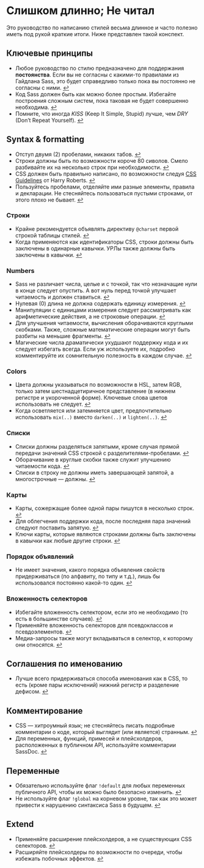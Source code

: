 
# Слишком длинно; Не читал

Это руководство по написанию стилей весьма длинное и часто полезно иметь под рукой краткие итоги. Ниже представлен такой конспект.

## Ключевые принципы

* Любое руководство по стилю предназначено для поддержания **постоянства**. Если вы не согласны с какими-то правилами из Гайдлана Sass, это будет справедливо только пока вы постоянно не согласны с ними. [↩](#section-5)
* Код Sass должен быть как можно более простым. Избегайте построения сложным систем, пока таковая не будет совершенно необходима. [↩](#section-7)
* Помните, что иногда *KISS* (Keep It Simple, Stupid) лучше, чем *DRY* (Don’t Repeat Yourself). [↩](#section-7)

## Syntax & formatting

* Отступ двумя (2) пробелами, никаких табов. [↩](#section-9)
* Строки должны быть по возможности короче 80 сиволов. Смело разбивайте их на несколько строк при необходимости. [↩](#section-9)
* CSS должен быть правильно написано, по возможности следуя [CSS Guidelines](https://cssguidelin.es) от Harry Roberts. [↩](#section-9)
* Пользуйтесь пробелами, отделяйте ими разные элементы, правила и декларации. Не стесняйтесь пользоваться пустыми строками, от этого плохо не бывает. [↩](#section-9)

### Строки

* Крайне рекомендуется объявлять директиву `@charset` первой строкой таблицы стилей. [↩](#section-11)
* Когда применяются как идентификаторы CSS, строки должны быть заключены в одинарные кавычки. УРЛы также должны быть заключены в кавычки. [↩](#css)

### Numbers

* Sass не различает числа, целые и с точкой, так что незначащие нули в конце следует опустить. А вот нуль перед точкой улучшает читаемость и должен ставиться. [↩](#section-16)
* Нулевая (0) длина не должна содержать единицу измерения. [↩](#section-17)
* Манипуляции с единицами измерения следует рассматривать как арифметические действия, а не строковые операции. [↩](#section-17)
* Для улучшения читаемости, вычисления оборачиваются круглыми скобками. Также, сложные математические операции могут быть разбиты на меньшие фрагменты. [↩](#section-18)
* Магические числа драматически ухудшают поддержку кода и их следует избегать всегда. Если уж используете их, подробно комментируйте их сомнительную полезность в каждом случае. [↩](#section-19)

### Colors

* Цвета должны указываться по возможности в HSL, затем RGB, только затем шестнадцетиричное представление (в нижнем регистре и укороченной форме). Ключевые слова цветов использовать не следует. [↩](#section-21)
* Когда осветляется или затемняется цвет, предпочтительно использовать `mix(..)` вместо `darken(..)` и `lighten(..)`. [↩](#section-23)

### Списки

* Списки должны разделяться запятыми, кроме случая прямой передачи значений CSS строкой с разделителями-пробелами. [↩](#section-24)
* Оборачивание в круглые скобки также служит улучшению читаемости кода. [↩](#section-24)
* Списки в строку не должны иметь завершающей запятой, а многострочные — должны. [↩](#section-24)

### Карты

* Карты, сожержащие более одной пары пишутся в несколько строк. [↩](#section-25)
* Для облегчения поддержки кода, после последняя пара значений следуют поставить запятую. [↩](#section-25)
* Ключи карты, которые являются строками должны быть заключены в кавычки как любые другие строки. [↩](#section-25)

### Порядок объявлений

* Не имеет значения, какого порядка объявления свойств придерживаться (по алфавиту, по типу и т.д.), лишь бы использовался постоянно какой-то один. [↩](#section-26)

### Вложенность селекторов

* Избегайте вложенность селектором, если это не необходимо (то есть в большинстве случаев). [↩](#section-27)
* Применяйте вложенность селекторов для псевдоклассов и псевдоэлементов. [↩](#section-27)
* Медиа-запросы также могут вкладываться в селектор, к которому они относятся. [↩](#section-27)

## Соглашения по именованию

* Лучше всего придерживаться способа именования как в CSS, то есть (кроме пары исключений) нижний регистр и разделение дефисом. [↩](#section-30)

## Комментирование

* CSS — хитроумный язык; не стесняйтесь писать подробные комментарии о коде, который выглядит (или является) странным. [↩](#section-33)
* Для переменных, функций, примесей и плейсхолдеров, расположенных в публичном API, используйте комментарии SassDoc. [↩](#section-35)

## Переменные

* Обязательно используйте флаг `!default` для любых переменных публичного API, чтобы их можно было безопасно изменить. [↩](#default)
* Не используйте флаг `!global` на корневом уровне, так как это может привести к нарушению синтаксиса Sass в будущем. [↩](#global)

## Extend

* Применяйте расширение плейсхолдеров, а не существующих CSS селекторов. [↩](#extend)
* Расширяйте плейсхолдеры по возможности по очереди, чтобы избежать побочных эффектов. [↩](#extend)
